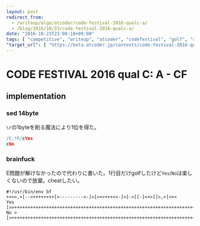 ```yaml
---
layout: post
redirect_from:
  - /writeup/algo/atcoder/code-festival-2016-qualc-a/
  - /blog/2016/10/23/code-festival-2016-qualc-a/
date: "2016-10-23T23:00:10+09:00"
tags: [ "competitive", "writeup", "atcoder", "codefestival", "golf", "sed", "brainfuck" ]
"target_url": [ "https://beta.atcoder.jp/contests/code-festival-2016-qualc/tasks/codefestival_2016_qualC_a" ]
---
```


# CODE FESTIVAL 2016 qual C: A - CF

## implementation

### sed 14byte

`\r`の1byteを削る魔法により$1$位を得た。

``` sed
/C.*F/cYes
cNo
```

### brainfuck

E問題が解けなかったので代わりに書いた。$1$行目だけgolfしたけど`Yes`/`No`は楽しくないので放棄。cheatしたい。

``` brainfuck
#!/usr/bin/env bf
++>>,+[--<++++++++[>---------<-]<[>+>+++<<-]>[->[[-]<+>]]>,+]<+<
Yes [>>++++++++++++++++++++++++++++++++++++++++++++++++++++++++++++++++++++++++++++++.+++++++++++++++++++++++++++++++++.>]
No >[>+++++++++++++++++++++++++++++++++++++++++++++++++++++++++++++++++++++++++++++++++++++++++.++++++++++++.++++++++++++++.>]
```
